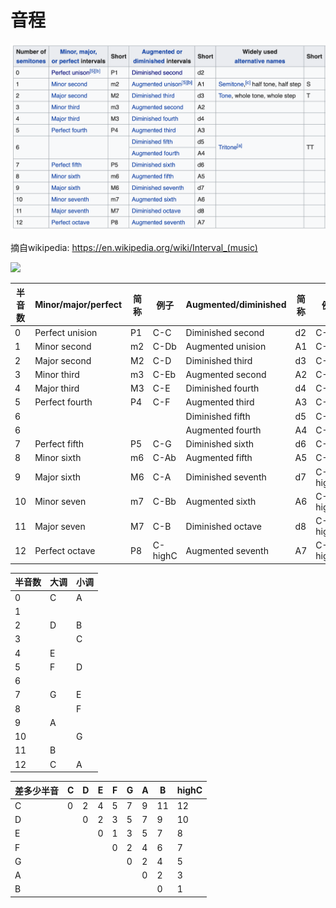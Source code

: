 # 音程

![](../images/basic/interval_wikipedia.png)

摘自wikipedia: https://en.wikipedia.org/wiki/Interval_(music)

![](../../images/guitar/interval_book.png)

| 半音数 | Minor/major/perfect | 简称 | 例子    | Augmented/diminished | 简称 | 例子     |
| ------ | ------------------- | ---- | ------- | -------------------- | ---- | -------- |
| 0      | Perfect unision     | P1   | C-C     | Diminished second    | d2   | C-Dbb    |
| 1      | Minor second        | m2   | C-Db    | Augmented unision    | A1   | C-C#     |
| 2      | Major second        | M2   | C-D     | Diminished third     | d3   | C-Ebb    |
| 3      | Minor third         | m3   | C-Eb    | Augmented second     | A2   | C-D#     |
| 4      | Major third         | M3   | C-E     | Diminished fourth    | d4   | C-Fb     |
| 5      | Perfect fourth      | P4   | C-F     | Augmented third      | A3   | C-E#     |
| 6      |                     |      |         | Diminished fifth     | d5   | C-Gb     |
| 6      |                     |      |         | Augmented fourth     | A4   | C-F#     |
| 7      | Perfect fifth       | P5   | C-G     | Diminished sixth     | d6   | C-Ab     |
| 8      | Minor sixth         | m6   | C-Ab    | Augmented fifth      | A5   | C-G#     |
| 9      | Major sixth         | M6   | C-A     | Diminished seventh   | d7   | C-highBb |
| 10     | Minor seven         | m7   | C-Bb    | Augmented sixth      | A6   | C-highA# |
| 11     | Major seven         | M7   | C-B     | Diminished octave    | d8   | C-highCb |
| 12     | Perfect octave      | P8   | C-highC | Augmented seventh    | A7   | C-highB# |


| 半音数 | 大调 | 小调 |
| ------ | ---- | ---- |
| 0      | C    | A    |
| 1      |      |      |
| 2      | D    | B    |
| 3      |      | C    |
| 4      | E    |      |
| 5      | F    | D    |
| 6      |      |      |
| 7      | G    | E    |
| 8      |      | F    |
| 9      | A    |      |
| 10     |      | G    |
| 11     | B    |      |
| 12     | C    | A    |

| 差多少半音 | C   | D   | E   | F   | G   | A   | B   | highC |
| ---------- | --- | --- | --- | --- | --- | --- | --- | ----- |
| C          | 0   | 2   | 4   | 5   | 7   | 9   | 11  | 12    |
| D          |     | 0   | 2   | 3   | 5   | 7   | 9   | 10    |
| E          |     |     | 0   | 1   | 3   | 5   | 7   | 8     |
| F          |     |     |     | 0   | 2   | 4   | 6   | 7     |
| G          |     |     |     |     | 0   | 2   | 4   | 5     |
| A          |     |     |     |     |     | 0   | 2   | 3     |
| B          |     |     |     |     |     |     | 0   | 1     |

